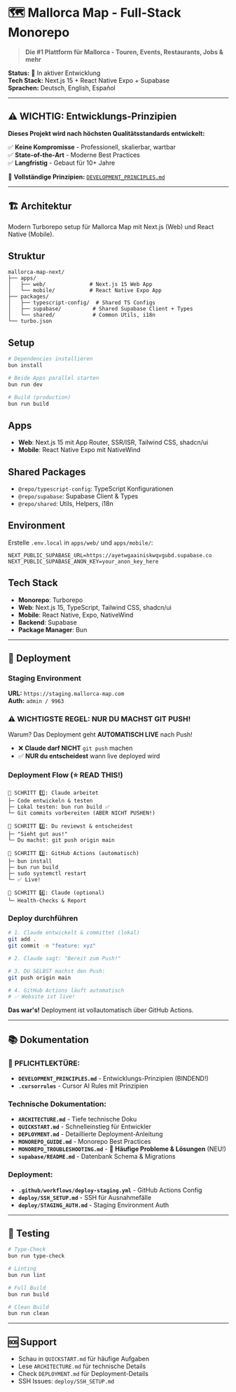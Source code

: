 # 🗺️ Mallorca Map - Full-Stack Monorepo

> **Die #1 Plattform für Mallorca - Touren, Events, Restaurants, Jobs & mehr**

**Status:** 🚧 In aktiver Entwicklung  
**Tech Stack:** Next.js 15 + React Native Expo + Supabase  
**Sprachen:** Deutsch, English, Español

---

## ⚠️ WICHTIG: Entwicklungs-Prinzipien

**Dieses Projekt wird nach höchsten Qualitätsstandards entwickelt:**

✅ **Keine Kompromisse** - Professionell, skalierbar, wartbar  
✅ **State-of-the-Art** - Moderne Best Practices  
✅ **Langfristig** - Gebaut für 10+ Jahre  

📖 **Vollständige Prinzipien:** [`DEVELOPMENT_PRINCIPLES.md`](./DEVELOPMENT_PRINCIPLES.md)

---

## 🏗️ Architektur

Modern Turborepo setup für Mallorca Map mit Next.js (Web) und React Native (Mobile).

## Struktur

```
mallorca-map-next/
├── apps/
│   ├── web/              # Next.js 15 Web App
│   └── mobile/           # React Native Expo App
├── packages/
│   ├── typescript-config/  # Shared TS Configs
│   ├── supabase/          # Shared Supabase Client + Types
│   └── shared/            # Common Utils, i18n
└── turbo.json
```

## Setup

```bash
# Dependencies installieren
bun install

# Beide Apps parallel starten
bun run dev

# Build (production)
bun run build
```

## Apps

- **Web**: Next.js 15 mit App Router, SSR/ISR, Tailwind CSS, shadcn/ui
- **Mobile**: React Native Expo mit NativeWind

## Shared Packages

- `@repo/typescript-config`: TypeScript Konfigurationen
- `@repo/supabase`: Supabase Client & Types
- `@repo/shared`: Utils, Helpers, i18n

## Environment

Erstelle `.env.local` in `apps/web/` und `apps/mobile/`:

```env
NEXT_PUBLIC_SUPABASE_URL=https://ayetwgaainiskwqvgubd.supabase.co
NEXT_PUBLIC_SUPABASE_ANON_KEY=your_anon_key_here
```

## Tech Stack

- **Monorepo**: Turborepo
- **Web**: Next.js 15, TypeScript, Tailwind CSS, shadcn/ui
- **Mobile**: React Native, Expo, NativeWind
- **Backend**: Supabase
- **Package Manager**: Bun

---

## 🚀 Deployment

### Staging Environment

**URL:** `https://staging.mallorca-map.com`  
**Auth:** `admin / 9963`

### ⚠️ WICHTIGSTE REGEL: NUR DU MACHST GIT PUSH!

Warum? Das Deployment geht **AUTOMATISCH LIVE** nach Push!
- ❌ **Claude darf NICHT** `git push` machen
- ✅ **NUR du entscheidest** wann live deployed wird

### Deployment Flow (⭐ READ THIS!)

```
📌 SCHRITT 1️⃣: Claude arbeitet
├─ Code entwickeln & testen
├─ Lokal testen: bun run build ✅
└─ Git commits vorbereiten (ABER NICHT PUSHEN!)

📌 SCHRITT 2️⃣: Du reviewst & entscheidest
├─ "Sieht gut aus!"
└─ Du machst: git push origin main

📌 SCHRITT 3️⃣: GitHub Actions (automatisch)
├─ bun install
├─ bun run build
├─ sudo systemctl restart
└─ ✅ Live!

📌 SCHRITT 4️⃣: Claude (optional)
└─ Health-Checks & Report
```

### Deploy durchführen

```bash
# 1. Claude entwickelt & committet (lokal)
git add .
git commit -m "feature: xyz"

# 2. Claude sagt: "Bereit zum Push!"

# 3. DU SELBST machst den Push:
git push origin main

# 4. GitHub Actions läuft automatisch
# ✅ Website ist live!
```

**Das war's!** Deployment ist vollautomatisch über GitHub Actions.

---

## 📚 Dokumentation

### 🔴 **PFLICHTLEKTÜRE:**
- **`DEVELOPMENT_PRINCIPLES.md`** - Entwicklungs-Prinzipien (BINDEND!)
- **`.cursorrules`** - Cursor AI Rules mit Prinzipien

### Technische Dokumentation:
- **`ARCHITECTURE.md`** - Tiefe technische Doku
- **`QUICKSTART.md`** - Schnelleinstieg für Entwickler
- **`DEPLOYMENT.md`** - Detaillierte Deployment-Anleitung
- **`MONOREPO_GUIDE.md`** - Monorepo Best Practices
- **`MONOREPO_TROUBLESHOOTING.md`** - 🔧 **Häufige Probleme & Lösungen** (NEU!)
- **`supabase/README.md`** - Datenbank Schema & Migrations

### Deployment:
- **`.github/workflows/deploy-staging.yml`** - GitHub Actions Config
- **`deploy/SSH_SETUP.md`** - SSH für Ausnahmefälle
- **`deploy/STAGING_AUTH.md`** - Staging Environment Auth

---

## 🧪 Testing

```bash
# Type-Check
bun run type-check

# Linting
bun run lint

# Full Build
bun run build

# Clean Build
bun run clean
```

---

## 🆘 Support

- Schau in `QUICKSTART.md` für häufige Aufgaben
- Lese `ARCHITECTURE.md` für technische Details
- Check `DEPLOYMENT.md` für Deployment-Details
- SSH Issues: `deploy/SSH_SETUP.md`

